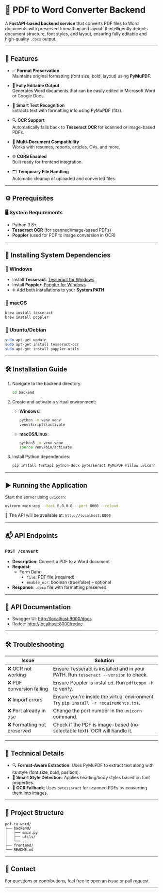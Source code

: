 # 📄 PDF to Word Converter Backend

A **FastAPI-based backend service** that converts PDF files to Word documents with preserved formatting and layout. It intelligently detects document structure, font styles, and layout, ensuring fully editable and high-quality `.docx` output.

---

## 🚀 Features

- ✅ **Format Preservation**  
  Maintains original formatting (font size, bold, layout) using **PyMuPDF**.

- 📝 **Fully Editable Output**  
  Generates Word documents that can be easily edited in Microsoft Word or Google Docs.

- 🧠 **Smart Text Recognition**  
  Extracts text with formatting info using PyMuPDF (fitz).

- 🔍 **OCR Support**  
  Automatically falls back to **Tesseract OCR** for scanned or image-based PDFs.

- 📄 **Multi-Document Compatibility**  
  Works with resumes, reports, articles, CVs, and more.

- 🌐 **CORS Enabled**  
  Built ready for frontend integration.

- 🗂️ **Temporary File Handling**  
  Automatic cleanup of uploaded and converted files.

---

## ⚙️ Prerequisites

### 🖥️ System Requirements
- Python 3.8+
- **Tesseract OCR** (for scanned/image-based PDFs)
- **Poppler** (used for PDF to image conversion in OCR)

---

## 🧰 Installing System Dependencies

### 🔵 Windows
- Install **Tesseract**: [Tesseract for Windows](https://github.com/UB-Mannheim/tesseract/wiki)
- Install **Poppler**: [Poppler for Windows](http://blog.alivate.com.au/poppler-windows/)
- ➕ Add both installations to your **System PATH**

### 🍎 macOS
```bash
brew install tesseract
brew install poppler
```

### 🐧 Ubuntu/Debian
```bash
sudo apt-get update
sudo apt-get install tesseract-ocr
sudo apt-get install poppler-utils
```

---

## 🛠 Installation Guide

1. Navigate to the backend directory:
   ```bash
   cd backend
   ```

2. Create and activate a virtual environment:
   - **Windows**:
     ```bash
     python -m venv venv
     venv\Scripts\activate
     ```
   - **macOS/Linux**:
     ```bash
     python3 -m venv venv
     source venv/bin/activate
     ```

3. Install Python dependencies:
   ```bash
   pip install fastapi python-docx pytesseract PyMuPDF Pillow uvicorn
   ```

---

## ▶️ Running the Application

Start the server using `uvicorn`:

```bash
uvicorn main:app --host 0.0.0.0 --port 8000 --reload
```

📍 The API will be available at: `http://localhost:8000`

---

## 📬 API Endpoints

### `POST /convert`

- **Description**: Convert a PDF to a Word document
- **Request**:
  - Form Data:
    - `file`: PDF file (required)
    - `enable_ocr`: boolean (true/false) – optional
- **Response**: `.docx` file with formatting preserved

---

## 📘 API Documentation

- Swagger UI: [http://localhost:8000/docs](http://localhost:8000/docs)
- Redoc: [http://localhost:8000/redoc](http://localhost:8000/redoc)

---

## 🛠 Troubleshooting

| Issue | Solution |
|-------|----------|
| ❌ OCR not working | Ensure Tesseract is installed and in your PATH. Run `tesseract --version` to check. |
| ❌ PDF conversion failing | Ensure Poppler is installed. Run `pdftoppm -h` to verify. |
| ❌ Import errors | Ensure you're inside the virtual environment. Try `pip install -r requirements.txt`. |
| ❌ Port already in use | Change the port number in the `uvicorn` command. |
| ❌ Formatting not preserved | Check if the PDF is image-based (no selectable text). OCR will handle it. |

---

## 🧪 Technical Details

- 🔍 **Format-Aware Extraction**: Uses PyMuPDF to extract text along with its style (font size, bold, position).
- 🎨 **Smart Style Detection**: Applies heading/body styles based on font properties.
- 📸 **OCR Fallback**: Uses `pytesseract` for scanned PDFs by converting them into images.

---

## 📂 Project Structure

```
pdf-to-word/
├── backend/
│   ├── main.py
│   ├── utils/
│   └── ...
├── frontend/
└── README.md
```

---

## 📧 Contact

For questions or contributions, feel free to open an issue or pull request.

---